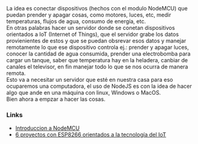 <div>
	La idea es conectar dispositivos (hechos con el modulo NodeMCU) que puedan prender y apagar cosas, como motores, luces, etc, 
	medir temperaturas, flujos de agua, consumo de energía, etc.
</div>
<div>
	En otras palabras hacer un servidor donde se conetan dispositivos orientados a IoT (Internet of Things), que el 
	servidor grabe los datos provienientes de estos y que se puedan obsrevar esos datos y manejar remotamente lo 
	que ese dispositivo controla ej.: prender y apagar luces, conocer la cantidad de agua consumida, prender una 
	electrobomba para cargar un tanque, saber que temperatura hay en la heladera, canbiar de canales el televisor, 
	en fin manejar todo lo que se nos ocurra de manera remota.
</div>
<div>
	Esto va a necesitar un servidor que esté en nuestra casa para eso ocuparemos una computadora, el uso de NodeJS 
	es con la idea de hacer algo que ande en una máquina con linux, Windows o MacOS.
</div>
<div>
	Bien ahora a empzar a hacer las cosas.
</div>
<h3>Links</h3>
<ul>
	<li>
		<a href="https://programarfacil.com/podcast/nodemcu-tutorial-paso-a-paso/" traget="_subpage"> Introduccion a NodeMCU </a>
	</li>
	<li>
		<a href="https://programarfacil.com/esp8266/proyectos-con-esp8266-iot/" traget="_subpage">6 proyectos con ESP8266 orientados a la tecnología del IoT</a>
	</li>
</ul>			

